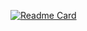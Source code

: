 [![Readme Card](https://github-readme-stats.vercel.app/api/pin/?username=LeonardoDMelo&repo=Formulario-Login)](https://github.com/anuraghazra/github-readme-stats)
